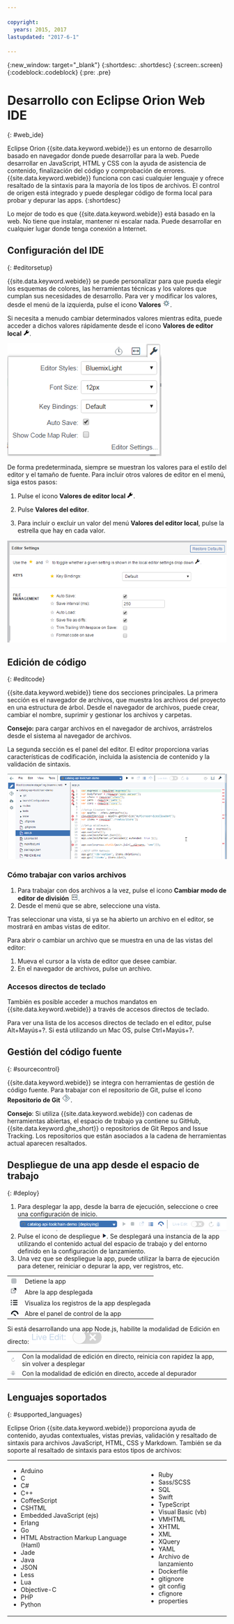 ```yaml
---

copyright:
  years: 2015, 2017
lastupdated: "2017-6-1"

---
```


{:new_window: target="_blank"}
{:shortdesc: .shortdesc}
{:screen:.screen}
{:codeblock:.codeblock}
{:pre: .pre}

# Desarrollo con Eclipse Orion Web IDE
{: #web_ide}

Eclipse Orion {{site.data.keyword.webide}} es un entorno de desarrollo basado en navegador donde puede desarrollar para la web. Puede desarrollar en JavaScript, HTML y CSS con la ayuda de asistencia de contenido, finalización del código y comprobación de errores. {{site.data.keyword.webide}} funciona con casi cualquier lenguaje y ofrece resaltado de la sintaxis para la mayoría de los tipos de archivos. El control de origen está integrado y puede desplegar código de forma local para probar y depurar las apps.
{:shortdesc}

Lo mejor de todo es que {{site.data.keyword.webide}} está basado en la web. No tiene que instalar, mantener ni escalar nada. Puede desarrollar en cualquier lugar donde tenga conexión a Internet.

## Configuración del IDE
{: #editorsetup}

{{site.data.keyword.webide}} se puede personalizar para que pueda elegir los esquemas de colores, las herramientas técnicas y los valores que cumplan sus necesidades de desarrollo. Para ver y modificar los valores, desde el menú de la izquierda, pulse el icono **Valores** <img class="inline" src="images/webide_settings_icon_light_small.png"  alt="El icono Valores">.

Si necesita a menudo cambiar determinados valores mientras edita, puede acceder a dichos valores rápidamente desde el icono **Valores de editor local** <img class="inline" src="images/webide_local_settings_icon_light_small.png"  alt="Icono Valores de editor local">.

![Valores de editor local](images/webide_local_editor_settings_light.png)

De forma predeterminada, siempre se muestran los valores para el estilo del editor y el tamaño de fuente. Para incluir otros valores de editor en el menú, siga estos pasos:

1. Pulse el icono **Valores de editor local** <img class="inline" src="images/webide_local_settings_icon_light_small.png"  alt="Icono valores de editor local">.

2. Pulse **Valores del editor**.

3. Para incluir o excluir un valor del menú **Valores del editor local**, pulse la estrella que hay en cada valor. 

![Conmutador Valores de editor](images/webide_editor_settings_toggle_light.png)


## Edición de código
{: #editcode}

{{site.data.keyword.webide}} tiene dos secciones principales. La primera sección es el navegador de archivos, que muestra los archivos del proyecto en una estructura de árbol. Desde el navegador de archivos, puede crear, cambiar el nombre, suprimir y gestionar los archivos y carpetas.

**Consejo:** para cargar archivos en el navegador de archivos, arrástrelos desde el sistema al navegador de archivos.

La segunda sección es el panel del editor. El editor proporciona varias características de codificación, incluida la asistencia de contenido y la validación de sintaxis.

![Web IDE](images/webide_light.png)

### Cómo trabajar con varios archivos
1. Para trabajar con dos archivos a la vez, pulse el icono **Cambiar modo de editor de división** <img class="inline" src="images/webide_split_editor_icon_light_small.png"  alt="Icono Editor de división">.
2. Desde el menú que se abre, seleccione una vista.

 Tras seleccionar una vista, si ya se ha abierto un archivo en el editor, se mostrará en ambas vistas de editor.

 Para abrir o cambiar un archivo que se muestra en una de las vistas del editor:
 1. Mueva el cursor a la vista de editor que desee cambiar.
 2. En el navegador de archivos, pulse un archivo.

### Accesos directos de teclado
También es posible acceder a muchos mandatos en {{site.data.keyword.webide}} a través de accesos directos de teclado. 

Para ver una lista de los accesos directos de teclado en el editor, pulse Alt+Mayús+?. Si está utilizando un Mac OS, pulse Ctrl+Mayús+?.

## Gestión del código fuente
{: #sourcecontrol}

{{site.data.keyword.webide}} se integra con herramientas de gestión de código fuente. Para trabajar con el repositorio de Git, pulse el icono **Repositorio de Git** <img class="inline" src="images/webide_git_icon_light_small.png"  alt="El icono Repositorio de Git">.

 **Consejo**: Si utiliza {{site.data.keyword.webide}} con cadenas de herramientas abiertas, el espacio de trabajo ya contiene su GitHub, {{site.data.keyword.ghe_short}} o repositorios de Git Repos and Issue Tracking. Los repositorios que están asociados a la cadena de herramientas actual aparecen resaltados.


## Despliegue de una app desde el espacio de trabajo
{: #deploy}

1. Para desplegar la app, desde la barra de ejecución, seleccione o cree una configuración de inicio.
   ![Barra de ejecución](images/webide_runbar_light.png)   
1. Pulse el icono de despliegue <img class="inline" src="images/webide_deploy_button_light_small.png"  alt="icono de despliegue">. Se desplegará una instancia de la app utilizando el contenido actual del espacio de trabajo y del entorno definido en la configuración de lanzamiento.
2. Una vez que se despliegue la app, puede utilizar la barra de ejecución para detener, reiniciar o depurar la app, ver registros, etc.

<table>
<tr><td><img src="./images/stop_button.png"  alt="Icono detener"></td><td>Detiene la app</td></tr>
<tr><td> <img src="./images/open_app_url.png"  alt="Icono abrir URL de app"></td><td> Abre la app desplegada</td></tr>
<tr><td><img src="./images/view_logs.png"  alt="Icono ver registros"></td><td>Visualiza los registros de la app desplegada</td></tr>
<tr><td><img src="./images/open_dashboard.png"  alt="Icono abrir panel de control"></td><td>Abre el panel de control de la app</td></tr>
</table>

Si está desarrollando una app Node.js, habilite la modalidad de Edición en directo: <img  src="./images/enable_live_edit.png"  alt="Graduador para habilitar edición en directo">

<table><tr><td><img src="./images/live_edit_restart.png"  alt="Icono reiniciar edición en directo"></td><td>Con la modalidad de edición en directo, reinicia con rapidez la app, sin volver a desplegar</td></tr>
<tr><td> <img src="./images/debug_icon.png"  alt="Icono depurar"></td><td>Con la modalidad de edición en directo, accede al depurador</td></tr>
</table>

<!-- 3/6/2016: bl commands don't work with V2/CD
## Editing outside of the {{site.data.keyword.webide}}
{: #editlocal}

To use an editor besides the {{site.data.keyword.webide}}, set up {{site.data.keyword.Bluemix_live}} so that you can work directly with your project files in any tool. {{site.data.keyword.Bluemix_live_notm}} is a command-line application that synchronizes the changes in your local file system with your cloud workspace in {{site.data.keyword.jazzhub}}.

### Before you begin

Download and install the [{{site.data.keyword.Bluemix_live_notm}} command-line interface ![External link icon](../../icons/launch-glyph.svg "External link icon")](http://livesyncdownload.ng.bluemix.net){: new_window}.

### Synchronizing your local environment with {{site.data.keyword.Bluemix_notm}}
{: #edit_local_download}

1. Open a command-line window.
2. Sign in to {{site.data.keyword.Bluemix_notm}}:

	```
	bl login
	```
	{: pre}

3. When you are prompted, enter your IBMid and password.
4. View a list of your {{site.data.keyword.Bluemix_notm}} projects:

	```
	bl projects
	```
	{: pre}

4. Synchronize your local environment with your project on {{site.data.keyword.Bluemix_notm}}:

	```
	bl sync projectName
	```
	{: pre}

where `projectName` is your {{site.data.keyword.Bluemix_notm}} app's name.

When you are finished editing, enter `q` to end synchronization.

### Enabling the Desktop Sync feature to edit code locally

The Desktop Sync feature is like Live Edit mode for the command line. You need the Desktop Sync feature to debug on the command line.
1. In another command-line window, enable the Desktop Sync feature:

	```
	cd localDirectory
	bl start
	```
	{: codeblock}

2. Use the launch configuration that you created in the {{site.data.keyword.webide}}. After you select the launch configuration, the Desktop Sync feature is enabled in your local environment. In the command-line window that you just opened, you can view the app's URL, the debug URL, the manage URL, and view the {{site.data.keyword.Bluemix_live_notm}} state.

3. Refresh the browser and verify that you can see the changes that you saved to static files in the local workspace.

### Disabling the Desktop Sync feature

1. In the second command-line window, enter `bl stop`.
2. In the first command-line window, enter `q`.

-->

## Lenguajes soportados

{: #supported_languages}

Eclipse Orion {{site.data.keyword.webide}} proporciona ayuda de contenido, ayudas contextuales, vistas previas, validación y resaltado de sintaxis para archivos JavaScript, HTML, CSS y Markdown. También se da soporte al resaltado de sintaxis para estos tipos de archivos: 

<table>
<tr>
<td>
<ul><li>Arduino
</li><li>C</li>
<li>C#
</li><li>C++
</li><li>CoffeeScript
</li><li>CSHTML
</li><li>Embedded JavaScript (ejs)
</li><li>Erlang
</li><li>Go
</li><li>HTML Abstraction Markup Language (Haml)
</li><li>Jade
</li><li>Java
</li><li>JSON
</li><li>Less  
</li><li>Lua  
</li><li>Objective-C
</li><li>PHP
</li><li>Python</li></ul>
</td>
<td>
<ul><li>Ruby
</li><li>Sass/SCSS
</li><li>SQL
</li><li>Swift
</li><li>TypeScript
</li><li>Visual Basic (vb)
</li><li>VMHTML
</li><li>XHTML
</li><li>XML
</li><li>XQuery
</li><li>YAML
</li><li>Archivo de lanzamiento
</li><li>Dockerfile
</li><li>gitignore
</li><li>git config
</li><li>cfignore
</li><li>properties
</ul>
</td>
</tr>
</table>
